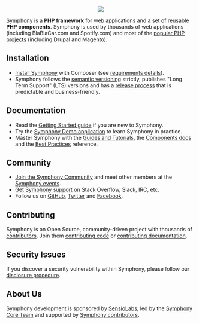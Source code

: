 <p align="center"><a href="https://symphony.com" target="_blank">
    <img src="https://symphony.com/logos/symphony_black_02.svg">
</a></p>

[Symphony][1] is a **PHP framework** for web applications and a set of reusable
**PHP components**. Symphony is used by thousands of web applications (including
BlaBlaCar.com and Spotify.com) and most of the [popular PHP projects][2] (including
Drupal and Magento).

Installation
------------

* [Install Symphony][4] with Composer (see [requirements details][3]).
* Symphony follows the [semantic versioning][5] strictly, publishes "Long Term
  Support" (LTS) versions and has a [release process][6] that is predictable and
  business-friendly.

Documentation
-------------

* Read the [Getting Started guide][7] if you are new to Symphony.
* Try the [Symphony Demo application][23] to learn Symphony in practice.
* Master Symphony with the [Guides and Tutorials][8], the [Components docs][9]
  and the [Best Practices][10] reference.

Community
---------

* [Join the Symphony Community][11] and meet other members at the [Symphony events][12].
* [Get Symphony support][13] on Stack Overflow, Slack, IRC, etc.
* Follow us on [GitHub][14], [Twitter][15] and [Facebook][16].

Contributing
------------

Symphony is an Open Source, community-driven project with thousands of
[contributors][19]. Join them [contributing code][17] or [contributing documentation][18].

Security Issues
---------------

If you discover a security vulnerability within Symphony, please follow our
[disclosure procedure][20].

About Us
--------

Symphony development is sponsored by [SensioLabs][21], led by the
[Symphony Core Team][22] and supported by [Symphony contributors][19].

[1]: https://symphony.com
[2]: https://symphony.com/projects
[3]: https://symphony.com/doc/current/reference/requirements.html
[4]: https://symphony.com/doc/current/setup.html
[5]: http://semver.org
[6]: https://symphony.com/doc/current/contributing/community/releases.html
[7]: https://symphony.com/doc/current/page_creation.html
[8]: https://symphony.com/doc/current/index.html
[9]: https://symphony.com/doc/current/components/index.html
[10]: https://symphony.com/doc/current/best_practices/index.html
[11]: https://symphony.com/community
[12]: https://symphony.com/events/
[13]: https://symphony.com/support
[14]: https://github.com/symphony
[15]: https://twitter.com/symphony
[16]: https://www.facebook.com/SymphonyFramework/
[17]: https://symphony.com/doc/current/contributing/code/index.html
[18]: https://symphony.com/doc/current/contributing/documentation/index.html
[19]: https://symphony.com/contributors
[20]: https://symphony.com/security
[21]: https://sensiolabs.com
[22]: https://symphony.com/doc/current/contributing/code/core_team.html
[23]: https://github.com/symphony/symphony-demo
